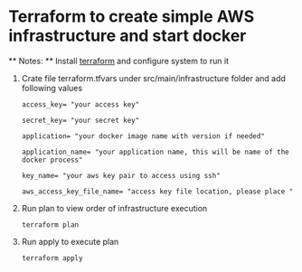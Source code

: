 # Terraform to create simple AWS infrastructure and start docker 

** Notes: ** Install [terraform](http://www.terraform.io) and configure system to run it 

1. Crate file terraform.tfvars under src/main/infrastructure folder and add following values

    ```
    access_key= "your access key"
    
    secret_key= "your secret key"
    
    application= "your docker image name with version if needed"
    
    application_name= "your application name, this will be name of the docker process"
    
    key_name= "your aws key pair to access using ssh"
    
    aws_access_key_file_name= "access key file location, please place "
    ```

2. Run plan to view order of infrastructure execution

    ```
    terraform plan
    ```
    
3. Run apply to execute plan
 
    ```
    terraform apply
    ```




